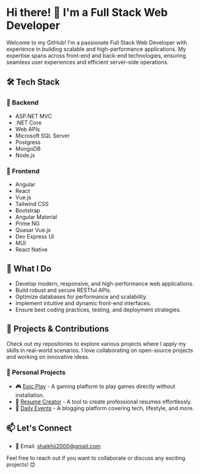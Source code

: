 # Hi there! 👋 I'm a Full Stack Web Developer

Welcome to my GitHub! I'm a passionate Full Stack Web Developer with experience in building scalable and high-performance applications. My expertise spans across front-end and back-end technologies, ensuring seamless user experiences and efficient server-side operations.

## 🛠 Tech Stack

### 🔹 Backend
- ASP.NET MVC
- .NET Core
- Web APIs
- Microsoft SQL Server
- Postgress
- MongoDB
- Node.js

### 🔹 Frontend
- Angular
- React
- Vue.js
- Tailwind CSS
- Bootstrap
- Angular Material
- Prime NG
- Quasar Vue.js
- Dev Express UI
- MUI
- React Native

## 📌 What I Do
- Develop modern, responsive, and high-performance web applications.
- Build robust and secure RESTful APIs.
- Optimize databases for performance and scalability.
- Implement intuitive and dynamic front-end interfaces.
- Ensure best coding practices, testing, and deployment strategies.

## 🚀 Projects & Contributions
Check out my repositories to explore various projects where I apply my skills in real-world scenarios. I love collaborating on open-source projects and working on innovative ideas.

### 🌟 Personal Projects
- 🎮 [Epic Play](https://epicplay.tech/) - A gaming platform to play games directly without installation.
- 📝 [Resume Creator](https://resumecreator.in/) - A tool to create professional resumes effortlessly.
- 📰 [Daily Events](https://dailyevents.in/) - A blogging platform covering tech, lifestyle, and more.

## 📫 Let's Connect
- 📧 Email: shaikhij2000@gmail.com

Feel free to reach out if you want to collaborate or discuss any exciting projects! 😊
